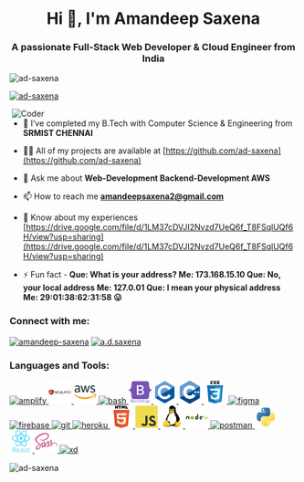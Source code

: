 <h1 align="center">Hi 👋, I'm Amandeep Saxena</h1>
<h3 align="center">A passionate Full-Stack Web Developer & Cloud Engineer from India</h3>

<p align="left"> <img src="https://komarev.com/ghpvc/?username=ad-saxena&label=Profile%20views&color=0e75b6&style=flat" alt="ad-saxena" /> </p>

<p align="left"> <a href="https://github.com/ryo-ma/github-profile-trophy"><img src="https://github-profile-trophy.vercel.app/?username=ad-saxena" alt="ad-saxena" /></a> </p>
<img align="right" alt="Coder" width="500" src="https://cdn.dribbble.com/users/1162077/screenshots/4649464/skatter-programmer.gif">

- 🌱 I’ve completed my B.Tech with Computer Science & Engineering from **SRMIST CHENNAI**

- 👨‍💻 All of my projects are available at [https://github.com/ad-saxena](https://github.com/ad-saxena)

- 💬 Ask me about **Web-Development Backend-Development AWS**

- 📫 How to reach me **amandeepsaxena2@gmail.com**

- 📄 Know about my experiences [https://drive.google.com/file/d/1LM37cDVJI2Nvzd7UeQ6f_T8FSqlUQf6H/view?usp=sharing](https://drive.google.com/file/d/1LM37cDVJI2Nvzd7UeQ6f_T8FSqlUQf6H/view?usp=sharing)

- ⚡ Fun fact - **Que: What is your address? Me: 173.168.15.10 Que: No, your local address Me: 127.0.01 Que: I mean your physical address Me: 29:01:38:62:31:58 😛**

<h3 align="left">Connect with me:</h3>
<p align="left">
<a href="https://linkedin.com/in/amandeep-saxena" target="blank"><img align="center" src="https://cdn.jsdelivr.net/npm/simple-icons@3.0.1/icons/linkedin.svg" alt="amandeep-saxena" height="30" width="40" /></a>
<a href="https://instagram.com/a.d.saxena" target="blank"><img align="center" src="https://cdn.jsdelivr.net/npm/simple-icons@3.0.1/icons/instagram.svg" alt="a.d.saxena" height="30" width="40" /></a>
</p>

<h3 align="left">Languages and Tools:</h3>
<p align="left"> <a href="https://aws.amazon.com/amplify/" target="_blank"> <img src="https://docs.amplify.aws/assets/logo-dark.svg" alt="amplify" width="40" height="40"/> </a> <a href="https://angular.io" target="_blank"> <img src="https://raw.githubusercontent.com/devicons/devicon/master/icons/angularjs/angularjs-original-wordmark.svg" alt="angularjs" width="40" height="40"/> </a> <a href="https://aws.amazon.com" target="_blank"> <img src="https://raw.githubusercontent.com/devicons/devicon/master/icons/amazonwebservices/amazonwebservices-original-wordmark.svg" alt="aws" width="40" height="40"/> </a> <a href="https://www.gnu.org/software/bash/" target="_blank"> <img src="https://www.vectorlogo.zone/logos/gnu_bash/gnu_bash-icon.svg" alt="bash" width="40" height="40"/> </a> <a href="https://getbootstrap.com" target="_blank"> <img src="https://raw.githubusercontent.com/devicons/devicon/master/icons/bootstrap/bootstrap-plain-wordmark.svg" alt="bootstrap" width="40" height="40"/> </a> <a href="https://www.cprogramming.com/" target="_blank"> <img src="https://raw.githubusercontent.com/devicons/devicon/master/icons/c/c-original.svg" alt="c" width="40" height="40"/> </a> <a href="https://www.w3schools.com/cpp/" target="_blank"> <img src="https://raw.githubusercontent.com/devicons/devicon/master/icons/cplusplus/cplusplus-original.svg" alt="cplusplus" width="40" height="40"/> </a> <a href="https://www.w3schools.com/css/" target="_blank"> <img src="https://raw.githubusercontent.com/devicons/devicon/master/icons/css3/css3-original-wordmark.svg" alt="css3" width="40" height="40"/> </a> <a href="https://www.figma.com/" target="_blank"> <img src="https://www.vectorlogo.zone/logos/figma/figma-icon.svg" alt="figma" width="40" height="40"/> </a> <a href="https://firebase.google.com/" target="_blank"> <img src="https://www.vectorlogo.zone/logos/firebase/firebase-icon.svg" alt="firebase" width="40" height="40"/> </a> <a href="https://git-scm.com/" target="_blank"> <img src="https://www.vectorlogo.zone/logos/git-scm/git-scm-icon.svg" alt="git" width="40" height="40"/> </a> <a href="https://heroku.com" target="_blank"> <img src="https://www.vectorlogo.zone/logos/heroku/heroku-icon.svg" alt="heroku" width="40" height="40"/> </a> <a href="https://www.w3.org/html/" target="_blank"> <img src="https://raw.githubusercontent.com/devicons/devicon/master/icons/html5/html5-original-wordmark.svg" alt="html5" width="40" height="40"/> </a> <a href="https://developer.mozilla.org/en-US/docs/Web/JavaScript" target="_blank"> <img src="https://raw.githubusercontent.com/devicons/devicon/master/icons/javascript/javascript-original.svg" alt="javascript" width="40" height="40"/> </a> <a href="https://www.linux.org/" target="_blank"> <img src="https://raw.githubusercontent.com/devicons/devicon/master/icons/linux/linux-original.svg" alt="linux" width="40" height="40"/> </a> <a href="https://nodejs.org" target="_blank"> <img src="https://raw.githubusercontent.com/devicons/devicon/master/icons/nodejs/nodejs-original-wordmark.svg" alt="nodejs" width="40" height="40"/> </a> <a href="https://postman.com" target="_blank"> <img src="https://www.vectorlogo.zone/logos/getpostman/getpostman-icon.svg" alt="postman" width="40" height="40"/> </a> <a href="https://www.python.org" target="_blank"> <img src="https://raw.githubusercontent.com/devicons/devicon/master/icons/python/python-original.svg" alt="python" width="40" height="40"/> </a> <a href="https://reactjs.org/" target="_blank"> <img src="https://raw.githubusercontent.com/devicons/devicon/master/icons/react/react-original-wordmark.svg" alt="react" width="40" height="40"/> </a> <a href="https://sass-lang.com" target="_blank"> <img src="https://raw.githubusercontent.com/devicons/devicon/master/icons/sass/sass-original.svg" alt="sass" width="40" height="40"/> </a> <a href="https://www.adobe.com/products/xd.html" target="_blank"> <img src="https://cdn.worldvectorlogo.com/logos/adobe-xd.svg" alt="xd" width="40" height="40"/> </a> </p>

<p><img align="center" src="https://github-readme-stats.vercel.app/api/top-langs?username=ad-saxena&show_icons=true&locale=en&layout=compact" alt="ad-saxena" /></p>

